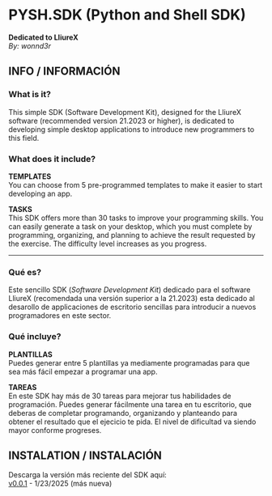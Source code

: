 # PYSH.SDK (Python and Shell SDK) 
**Dedicated to LliureX**  
*By: wonnd3r*

## INFO / INFORMACIÓN

### What is it?
This simple SDK (Software Development Kit), designed for the LliureX software (recommended version 21.2023 or higher), is dedicated to developing simple desktop applications to introduce new programmers to this field.

### What does it include?
**TEMPLATES**  
You can choose from 5 pre-programmed templates to make it easier to start developing an app.

**TASKS**  
This SDK offers more than 30 tasks to improve your programming skills. You can easily generate a task on your desktop, which you must complete by programming, organizing, and planning to achieve the result requested by the exercise. The difficulty level increases as you progress.

---------------------------------------------------------------------

### Qué es?
Este sencillo SDK (*Software Development Kit*) dedicado para el software LliureX (recomendada una versión superior a la 21.2023) esta dedicado al desarollo de applicaciones de escritorio sencillas para introducir a nuevos programadores en este sector.

### Qué incluye?
**PLANTILLAS**  
Puedes generar entre 5 plantillas ya mediamente programadas para que sea más fácil empezar a programar una app.

**TAREAS**  
En este SDK hay más de 30 tareas para mejorar tus habilidades de programación. Puedes generar fácilmente una tarea en tu escritorio, que deberas de completar programando, organizando y planteando para obtener el resultado que el ejecicio te pida. El nivel de dificultad va siendo mayor conforme progreses.

## INSTALATION / INSTALACIÓN

Descarga la versión más reciente del SDK aquí:  
[v0.0.1](https://github.com/wonnd3r/PYSH.SDK/) - 1/23/2025 (más nueva)

